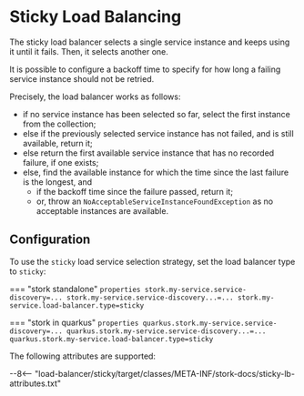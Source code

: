 # Sticky Load Balancing

The sticky load balancer selects a single service instance and keeps using it until it fails.
Then, it selects another one.

It is possible to configure a backoff time to specify for how long a failing service instance should not be retried.

Precisely, the load balancer works as follows:

* if no service instance has been selected so far, select the first instance from the collection;
* else if the previously selected service instance has not failed, and is still available, return it;
* else return the first available service instance that has no recorded failure, if one exists;
* else, find the available instance for which the time since the last failure is the longest, and
    * if the backoff time since the failure passed, return it;
    * or, throw an `NoAcceptableServiceInstanceFoundException` as no acceptable instances are available.

## Configuration

To use the `sticky` load service selection strategy, set the load balancer type to `sticky`:

=== "stork standalone"
    ```properties
    stork.my-service.service-discovery=...
    stork.my-service.service-discovery...=...
    stork.my-service.load-balancer.type=sticky
    ```

=== "stork in quarkus"
    ```properties
    quarkus.stork.my-service.service-discovery=...
    quarkus.stork.my-service.service-discovery...=...
    quarkus.stork.my-service.load-balancer.type=sticky
    ```


The following attributes are supported:

--8<-- "load-balancer/sticky/target/classes/META-INF/stork-docs/sticky-lb-attributes.txt"
